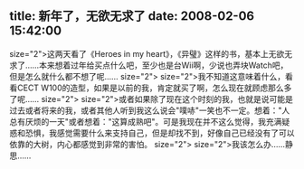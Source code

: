 title: 新年了，无欲无求了
date: 2008-02-06 15:42:00
---

 size="2">这两天看了《Heroes in my   heart》，《异璧》这样的书，基本上无欲无求了……本来想着过年给买点什么吧，至少也是台Wii啊，少说也弄块Watch吧，但是怎么就什么都不想了呢……  size="2">   size="2">我不知道这意味着什么，看看CECT   W100的造型，如果是以前的我，肯定就买了啊，怎么现在就顾虑那么多了呢……  size="2">   size="2">或者如果除了现在这个时刻的我，也就是说可能是过去或者将来的我，或者其他人听到我这么说会"噗哧"一笑也不一定。想着："人总有厌烦的一天"或者想着："这算成熟吧"。可是我现在并不这么觉得，我充满疑惑和恐惧，我感觉需要什么来支持自己，但是却找不到，好像自己已经没有了可以依靠的大树，内心都感觉到非常的害怕。  size="2">   size="2">我该怎么办……静思……
